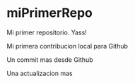 # miPrimerRepo

Mi primer repositorio. Yass!

Mi primera contribucion local para Github

Un commit mas desde Github

Una actualizacion mas
